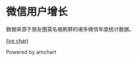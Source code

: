 # 微信用户增长

数据来源于朋友圈莫名被刷屏的诸多微信年度统计数据。

[live chart](https://live.amcharts.com/YWE0Z/)

Powered by amchart